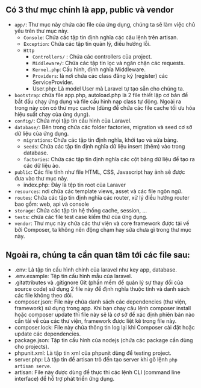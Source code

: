 ## Có 3 thư mục chính là app, public và vendor
- `app/`: Thư mục này chứa các file của ứng dụng, chúng ta sẽ làm việc chủ yếu trên thư mục này.
   + `Console`: Chứa các tập tin định nghĩa các câu lệnh trên artisan.
   + `Exception`:  Chứa các tập tin quản lý, điều hướng lỗi.
   + `Http`
     + `Controllers/` : Chứa các controllers của project.
     + `Middleware/`:  Chứa các tập tin lọc và ngăn chặn các requests.
     + `Kernel.php`:  Cấu hình, định nghĩa Middleware.
     + `Providers`: là nơi chứa các class đăng ký (register) các ServiceProvider.
     + User.php: Là model User mà Laravel tự tạo sẵn cho chúng ta.
- `bootstrap`: chứa file app.php, autoload.php là 2 file thiết lập cơ bản để bắt đầu chạy ứng dụng và file cấu hình nạp class tự động. Ngoài ra trong này còn có thư mục cache (dùng để chứa các file cache tối ưu hóa hiệu suất chạy của ứng dụng).
- `config/`: Chứa mọi tập tin cấu hình của Laravel.
- `database/`: Bên trong chứa các folder factories, migration và seed cơ sỡ dữ liệu của ứng dụng. 
   + `migrations`: Chứa các tập tin định nghĩa, khởi tạo và sửa bảng.
   + `seeds`: Chứa các tập tin định nghĩa dữ liệu insert (thêm) vào trong database.
   + `factories`: Chứa các tập tin định nghĩa các cột bảng dữ liệu để tạo ra các dữ liệu ảo.
- `public`: Các file tĩnh như file HTML, CSS, Javascript hay ảnh sẽ được đưa vào thư mục này.
  + index.php: Đây là tệp tin root của Laraver
- `resources`: nơi chứa các template views, asset và các file ngôn ngữ.
- `routes`: Chứa các tập tin định nghĩa các router, xử lý điều hướng router bao gồm: web, api và console
- `storage`: Chứa các tập tin hệ thống cache, session, ...
- `tests`: chứa các file test case kiểm thử của ứng dụng.
- `vendor`: Thư mục này chứa các thư viện và core framework được tải về bởi Composer, ta không nên động chạm hay sửa chưa gì trong thư mục này.

## Ngoài ra, chúng ta cần quan tâm tới các file sau:
- .env: Là tập tin cấu hình chính của laravel như key app, database.
- .env.example: Tệp tin cấu hình mẫu của laravel.
- .gitattributes và .gitignore Git (phần mềm để quản lý sự thay đổi của source code) sử dụng 2 file này để định nghĩa thuộc tính và danh sách các file không theo dõi.
- composer.json: File này chứa danh sách các dependencies (thư viện, framework) sử dụng trong app. Khi bạn chạy câu lệnh composer install hoặc composer update thì file này sẽ là cơ sở để xác định phiên bản nào cần tải về của các thư viện, framework được liệt kê trong file này.
- composer.lock: File này chứa thông tin log lại khi Composer cài đặt hoặc update các dependencies.
- package.json: Tập tin cấu hình của nodejs (chứa các package cần dùng cho projects).
- phpunit.xml: Là tập tin xml của phpunit dùng để testing project.
- server.php: Là tập tin để artisan trỏ đến tạo server khi gõ lệnh `php artisan serve`.
- artisan: File này được dùng để thực thi các lệnh CLI (command line interface) để hỗ trợ phát triển ứng dụng.
